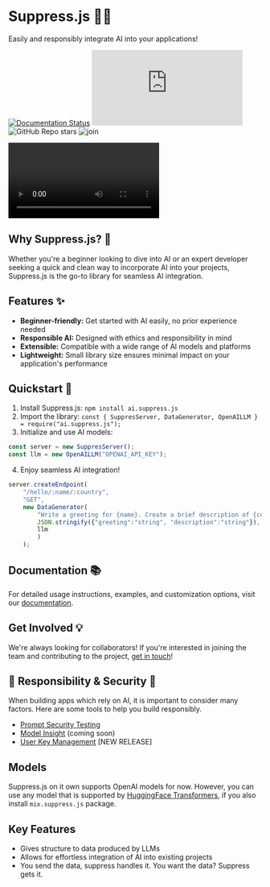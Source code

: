 # Suppress.js 🤖🚀

Easily and responsibly integrate AI into your applications!

[![Documentation Status](https://readthedocs.org/projects/suppressjs/badge/?version=latest)](https://suppressjs.readthedocs.io/en/latest/?badge=latest)
![npm](https://img.shields.io/npm/v/ai.suppress.js)
![GitHub Repo stars](https://img.shields.io/github/stars/velocitatem/suppress?style=social)
![join](https://img.shields.io/badge/Join!-looking%20for%20colaborators-critical)

![Demo](https://user-images.githubusercontent.com/60182044/221430021-200e982f-a66e-4de0-aed9-c99c36788538.mp4)

## Why Suppress.js? 🤔

Whether you're a beginner looking to dive into AI or an expert developer seeking a quick and clean way to incorporate AI into your projects, Suppress.js is the go-to library for seamless AI integration.

## Features ✨

- **Beginner-friendly:** Get started with AI easily, no prior experience needed
- **Responsible AI:** Designed with ethics and responsibility in mind
- **Extensible:** Compatible with a wide range of AI models and platforms
- **Lightweight:** Small library size ensures minimal impact on your application's performance

## Quickstart 🏁

1. Install Suppress.js: `npm install ai.suppress.js`
2. Import the library: `const { SuppresServer, DataGenerator, OpenAILLM } = require("ai.suppress.js");`
3. Initialize and use AI models:

```javascript
const server = new SuppresServer();
const llm = new OpenAILLM("OPENAI_API_KEY");
```

4. Enjoy seamless AI integration!

```javascript
server.createEndpoint(
    "/hello/:name/:country",
    "GET",
    new DataGenerator(
        "Write a greeting for {name}. Create a brief description of {country}, in which the user lives.",
        JSON.stringify({"greeting":"string", "description":"string"}),
        llm
        )
    );
```
## Documentation 📚

For detailed usage instructions, examples, and customization options, visit our [documentation](https://suppressjs.readthedocs.io/en/latest/).

## Get Involved 💡

We're always looking for collaborators! If you're interested in joining the team and contributing to the project, [get in touch](https://github.com/velocitatem/suppress/issues/new?assignees=&labels=&template=feature_request.md&title=)!


## 🚨 Responsibility & Security 🚨
When building apps which rely on AI, it is important to consider many factors. Here are some tools to help you build responsibly.
+ [Prompt Security Testing](https://github.com/velocitatem/llm-cross-prompt-scripting)
+ [Model Insight](https://github.com/velocitatem/InsightLink) (coming soon)
+ [User Key Management](https://github.com/velocitatem/omni) [NEW RELEASE]

## Models
Suppress.js on it own supports OpenAI models for now. However, you can use any model that is supported by [HuggingFace Transformers](https://huggingface.co/transformers/), if you also install `mix.suppress.js` package.
## Key Features
* Gives structure to data produced by LLMs
* Allows for effortless integration of AI into existing projects
* You send the data, suppress handles it. You want the data? Suppress gets it.
